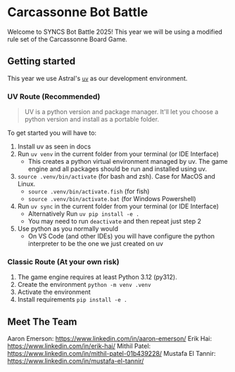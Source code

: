 # Carcassonne Bot Battle
Welcome to SYNCS Bot Battle 2025! This year we will be using a modified rule set of the Carcassonne Board Game. 

## Getting started
This year we use Astral's [`uv`](https://docs.astral.sh/uv/) as our development environment.

### UV Route (Recommended)
> UV is a python version and package manager. It'll let you choose a python version and install as a portable folder.

To get started you will have to:
1. Install uv as seen in docs
2. Run `uv venv` in the current folder from your terminal (or IDE Interface)
    - This creates a python virtual environment managed by uv. The game engine and all packages should be run and installed using uv.
3. `source .venv/bin/activate` (for bash and zsh). Case for MacOS and Linux.
    - `source .venv/bin/activate.fish` (for fish)
    - `source .venv/bin/activate.bat` (for Windows Powershell)
4. Run `uv sync` in the current folder from your terminal (or IDE Interface)
    - Alternatively Run `uv pip install -e .`
    - You may need to run `deactivate` and then repeat just step 2
4. Use python as you normally would
    - On VS Code (and other IDEs) you will have configure the python interpreter to be the one we just created on uv

### Classic Route (At your own risk)

1. The game engine requires at least Python 3.12 (py312).
2. Create the environment `python -m venv .venv`
3. Activate the environment
4. Install requirements `pip install -e .`

## Meet The Team
Aaron Emerson: https://www.linkedin.com/in/aaron-emerson/
Erik Hai: https://www.linkedin.com/in/erik-hai/
Mithil Patel: https://www.linkedin.com/in/mithil-patel-01b439228/
Mustafa El Tannir: https://www.linkedin.com/in/mustafa-el-tannir/
